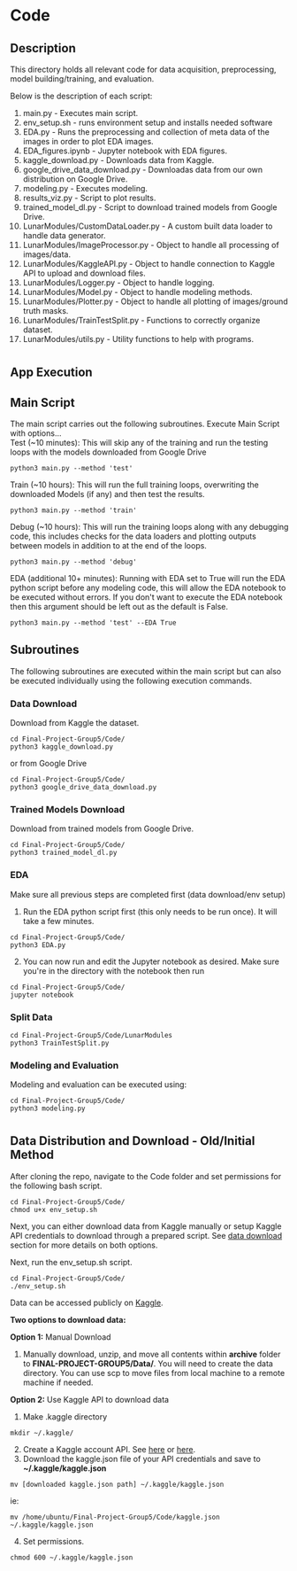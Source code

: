 # Code

## Description
This directory holds all relevant code for data acquisition, preprocessing, model building/training, and evaluation.

Below is the description of each script:
1. main.py - Executes main script.
2. env_setup.sh - runs environment setup and installs needed software
3. EDA.py - Runs the preprocessing and collection of meta data of the images in order to plot EDA images.
4. EDA_figures.ipynb - Jupyter notebook with EDA figures.
5. kaggle_download.py - Downloads data from Kaggle.
6. google_drive_data_download.py - Downloadas data from our own distribution on Google Drive.
7. modeling.py - Executes modeling.
8. results_viz.py - Script to plot results.
9. trained_model_dl.py - Script to download trained models from Google Drive.
10. LunarModules/CustomDataLoader.py - A custom built data loader to handle data generator.
11. LunarModules/ImageProcessor.py - Object to handle all processing of images/data.
12. LunarModules/KaggleAPI.py - Object to handle connection to Kaggle API to upload and download files.
13. LunarModules/Logger.py - Object to handle logging.
14. LunarModules/Model.py - Object to handle modeling methods.
15. LunarModules/Plotter.py - Object to handle all plotting of images/ground truth masks.
16. LunarModules/TrainTestSplit.py - Functions to correctly organize dataset.
17. LunarModules/utils.py - Utility functions to help with programs.


# <a name="app-execution"></a>
## App Execution

## Main Script

The main script carries out the following subroutines. Execute Main Script with options...  
Test (~10 minutes): This will skip any of the training and run the testing loops with the models downloaded from Google 
Drive
```
python3 main.py --method 'test'
```

Train (~10 hours): This will run the full training loops, overwriting the downloaded Models (if any) and then test the 
results.
```
python3 main.py --method 'train'
```

Debug (~10 hours): This will run the training loops along with any debugging code, this includes checks for the data 
loaders and 
plotting outputs between models in addition to at the end of the loops.
```
python3 main.py --method 'debug'
```

EDA (additional 10+ minutes): Running with EDA set to True will run the EDA python script before any modeling code, 
this will allow the EDA notebook to be executed without errors. If you don't want to execute the EDA notebook then 
this argument should be left out as the default is False.
```
python3 main.py --method 'test' --EDA True
```

## Subroutines
The following subroutines are executed within the main script but can also be executed individually using the following execution commands.

### Data Download 
Download from Kaggle the dataset.
```
cd Final-Project-Group5/Code/
python3 kaggle_download.py
```

or from Google Drive
```
cd Final-Project-Group5/Code/
python3 google_drive_data_download.py
```

### Trained Models Download 
Download from trained models from Google Drive.
```
cd Final-Project-Group5/Code/
python3 trained_model_dl.py
```

### EDA 

Make sure all previous steps are completed first (data download/env setup)
1. Run the EDA python script first (this only needs to be run once). It will take a few minutes.
```
cd Final-Project-Group5/Code/
python3 EDA.py
```

2. You can now run and edit the Jupyter notebook as desired. Make sure you're in the directory with the notebook 
   then run
```
cd Final-Project-Group5/Code/
jupyter notebook
```

### Split Data
```
cd Final-Project-Group5/Code/LunarModules
python3 TrainTestSplit.py
```

### Modeling and Evaluation 
Modeling and evaluation can be executed using:
```
cd Final-Project-Group5/Code/
python3 modeling.py
```

# <a name="data-download"></a>
## Data Distribution and Download - Old/Initial Method
After cloning the repo, navigate to the Code folder and set permissions for the following bash script.
```
cd Final-Project-Group5/Code/
chmod u+x env_setup.sh
```

Next, you can either download data from Kaggle manually or setup Kaggle API credentials to download through a prepared script. See [data download](https://github.com/justjoshtings/Final-Project-Group5/blob/main/Code/README.md#data-download) section for more details on both options.

Next, run the env_setup.sh script.
```
cd Final-Project-Group5/Code/
./env_setup.sh
```

Data can be accessed publicly on [Kaggle](https://www.kaggle.com/datasets/romainpessia/artificial-lunar-rocky-landscape-dataset). 

**Two options to download data:**

**Option 1:** Manual Download
1. Manually download, unzip, and move all contents within **archive** folder to **FINAL-PROJECT-GROUP5/Data/**. You will need to create the data directory. You can use scp to move files from local machine to a remote machine if needed.

**Option 2:** Use Kaggle API to download data
1. Make .kaggle directory
```
mkdir ~/.kaggle/
```
2. Create a Kaggle account API. See [here](https://github.com/Kaggle/kaggle-api#api-credentials) or [here](https://adityashrm21.github.io/Setting-Up-Kaggle/).
3. Download the kaggle.json file of your API credentials and save to **~/.kaggle/kaggle.json**
```
mv [downloaded kaggle.json path] ~/.kaggle/kaggle.json
```
ie: 
```
mv /home/ubuntu/Final-Project-Group5/Code/kaggle.json ~/.kaggle/kaggle.json
```
4. Set permissions.
```
chmod 600 ~/.kaggle/kaggle.json
```

